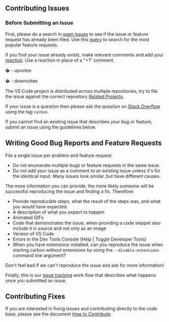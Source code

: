 ## Contributing Issues

### Before Submitting an Issue
First, please do a search in [open issues](https://github.com/Microsoft/carbon/issues) to see if the issue or feature request has already been filed. Use this [query](https://github.com/Microsoft/carbon/issues?q=is%3Aopen+is%3Aissue+label%3Afeature-request+sort%3Areactions-%2B1-desc) to search for the most popular feature requests.

If you find your issue already exists, make relevant comments and add your [reaction](https://github.com/blog/2119-add-reactions-to-pull-requests-issues-and-comments). Use a reaction in place of a "+1" comment.

� - upvotee

� - downvotee

The VS Code project is distributed across multiple repositories, try to file the issue against the correct repository [Related Projects](https://github.com/Microsoft/carbon/wiki/Related-Projects).

If your issue is a question then please ask the question on [Stack Overflow](https://stackoverflow.com/questions/tagged/carbon) using the tag `carbon`.

If you cannot find an existing issue that describes your bug or feature, submit an issue using the guidelines below.

## Writing Good Bug Reports and Feature Requests

File a single issue per problem and feature request.

* Do not enumerate multiple bugs or feature requests in the same issue.
* Do not add your issue as a comment to an existing issue unless it's for the identical input. Many issues look similar, but have different causes.

The more information you can provide, the more likely someone will be successful reproducing the issue and finding a fix. Therefore:

* Provide reproducible steps, what the result of the steps was, and what you would have expected.
* A description of what you expect to happen
* Animated GIFs
* Code that demonstrates the issue, when providing a code snippet also include it in source and not only as an image
* Version of VS Code
* Errors in the Dev Tools Console (Help | Toggle Developer Tools)
* When you have extensions installed, can you reproduce the issue when starting carbon without extensions by using the `--disable-extensions` command line argument?

Don't feel bad if we can't reproduce the issue and ask for more information!

Finally, this is our [issue tracking](https://github.com/Microsoft/carbon/wiki/Issue-Tracking) work flow that describes what happens once you submitted an issue.

## Contributing Fixes
If you are interested in fixing issues and contributing directly to the code base,
please see the document [How to Contribute](https://github.com/Microsoft/carbon/wiki/How-to-Contribute).
